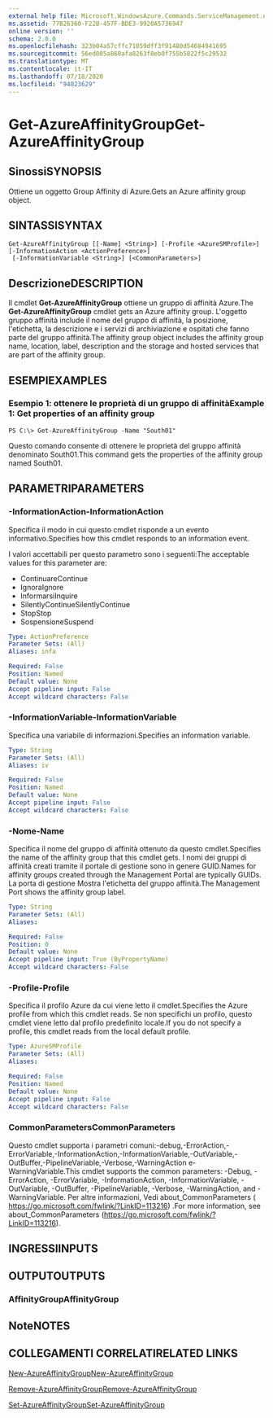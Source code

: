 ```yaml
---
external help file: Microsoft.WindowsAzure.Commands.ServiceManagement.dll-Help.xml
ms.assetid: 77B26360-F22B-457F-BDE3-9920A5736947
online version: ''
schema: 2.0.0
ms.openlocfilehash: 323b04a57cffc71059dff3f91480d54684941695
ms.sourcegitcommit: 56ed085a868afa8263f8eb0f755b5822f5c29532
ms.translationtype: MT
ms.contentlocale: it-IT
ms.lasthandoff: 07/18/2020
ms.locfileid: "94023629"
---
```

# <span data-ttu-id="32a20-101">Get-AzureAffinityGroup</span><span class="sxs-lookup"><span data-stu-id="32a20-101">Get-AzureAffinityGroup</span></span>

## <span data-ttu-id="32a20-102">Sinossi</span><span class="sxs-lookup"><span data-stu-id="32a20-102">SYNOPSIS</span></span>
<span data-ttu-id="32a20-103">Ottiene un oggetto Group Affinity di Azure.</span><span class="sxs-lookup"><span data-stu-id="32a20-103">Gets an Azure affinity group object.</span></span>

## <span data-ttu-id="32a20-104">SINTASSI</span><span class="sxs-lookup"><span data-stu-id="32a20-104">SYNTAX</span></span>

```
Get-AzureAffinityGroup [[-Name] <String>] [-Profile <AzureSMProfile>] [-InformationAction <ActionPreference>]
 [-InformationVariable <String>] [<CommonParameters>]
```

## <span data-ttu-id="32a20-105">Descrizione</span><span class="sxs-lookup"><span data-stu-id="32a20-105">DESCRIPTION</span></span>
<span data-ttu-id="32a20-106">Il cmdlet **Get-AzureAffinityGroup** ottiene un gruppo di affinità Azure.</span><span class="sxs-lookup"><span data-stu-id="32a20-106">The **Get-AzureAffinityGroup** cmdlet gets an Azure affinity group.</span></span>
<span data-ttu-id="32a20-107">L'oggetto gruppo affinità include il nome del gruppo di affinità, la posizione, l'etichetta, la descrizione e i servizi di archiviazione e ospitati che fanno parte del gruppo affinità.</span><span class="sxs-lookup"><span data-stu-id="32a20-107">The affinity group object includes the affinity group name, location, label, description and the storage and hosted services that are part of the affinity group.</span></span>

## <span data-ttu-id="32a20-108">ESEMPI</span><span class="sxs-lookup"><span data-stu-id="32a20-108">EXAMPLES</span></span>

### <span data-ttu-id="32a20-109">Esempio 1: ottenere le proprietà di un gruppo di affinità</span><span class="sxs-lookup"><span data-stu-id="32a20-109">Example 1: Get properties of an affinity group</span></span>
```
PS C:\> Get-AzureAffinityGroup -Name "South01"
```

<span data-ttu-id="32a20-110">Questo comando consente di ottenere le proprietà del gruppo affinità denominato South01.</span><span class="sxs-lookup"><span data-stu-id="32a20-110">This command gets the properties of the affinity group named South01.</span></span>

## <span data-ttu-id="32a20-111">PARAMETRI</span><span class="sxs-lookup"><span data-stu-id="32a20-111">PARAMETERS</span></span>

### <span data-ttu-id="32a20-112">-InformationAction</span><span class="sxs-lookup"><span data-stu-id="32a20-112">-InformationAction</span></span>
<span data-ttu-id="32a20-113">Specifica il modo in cui questo cmdlet risponde a un evento informativo.</span><span class="sxs-lookup"><span data-stu-id="32a20-113">Specifies how this cmdlet responds to an information event.</span></span>

<span data-ttu-id="32a20-114">I valori accettabili per questo parametro sono i seguenti:</span><span class="sxs-lookup"><span data-stu-id="32a20-114">The acceptable values for this parameter are:</span></span>

- <span data-ttu-id="32a20-115">Continuare</span><span class="sxs-lookup"><span data-stu-id="32a20-115">Continue</span></span>
- <span data-ttu-id="32a20-116">Ignora</span><span class="sxs-lookup"><span data-stu-id="32a20-116">Ignore</span></span>
- <span data-ttu-id="32a20-117">Informarsi</span><span class="sxs-lookup"><span data-stu-id="32a20-117">Inquire</span></span>
- <span data-ttu-id="32a20-118">SilentlyContinue</span><span class="sxs-lookup"><span data-stu-id="32a20-118">SilentlyContinue</span></span>
- <span data-ttu-id="32a20-119">Stop</span><span class="sxs-lookup"><span data-stu-id="32a20-119">Stop</span></span>
- <span data-ttu-id="32a20-120">Sospensione</span><span class="sxs-lookup"><span data-stu-id="32a20-120">Suspend</span></span>

```yaml
Type: ActionPreference
Parameter Sets: (All)
Aliases: infa

Required: False
Position: Named
Default value: None
Accept pipeline input: False
Accept wildcard characters: False
```

### <span data-ttu-id="32a20-121">-InformationVariable</span><span class="sxs-lookup"><span data-stu-id="32a20-121">-InformationVariable</span></span>
<span data-ttu-id="32a20-122">Specifica una variabile di informazioni.</span><span class="sxs-lookup"><span data-stu-id="32a20-122">Specifies an information variable.</span></span>

```yaml
Type: String
Parameter Sets: (All)
Aliases: iv

Required: False
Position: Named
Default value: None
Accept pipeline input: False
Accept wildcard characters: False
```

### <span data-ttu-id="32a20-123">-Nome</span><span class="sxs-lookup"><span data-stu-id="32a20-123">-Name</span></span>
<span data-ttu-id="32a20-124">Specifica il nome del gruppo di affinità ottenuto da questo cmdlet.</span><span class="sxs-lookup"><span data-stu-id="32a20-124">Specifies the name of the affinity group that this cmdlet gets.</span></span>
<span data-ttu-id="32a20-125">I nomi dei gruppi di affinità creati tramite il portale di gestione sono in genere GUID.</span><span class="sxs-lookup"><span data-stu-id="32a20-125">Names for affinity groups created through the Management Portal are typically GUIDs.</span></span>
<span data-ttu-id="32a20-126">La porta di gestione Mostra l'etichetta del gruppo affinità.</span><span class="sxs-lookup"><span data-stu-id="32a20-126">The Management Port shows the affinity group label.</span></span>

```yaml
Type: String
Parameter Sets: (All)
Aliases: 

Required: False
Position: 0
Default value: None
Accept pipeline input: True (ByPropertyName)
Accept wildcard characters: False
```

### <span data-ttu-id="32a20-127">-Profile</span><span class="sxs-lookup"><span data-stu-id="32a20-127">-Profile</span></span>
<span data-ttu-id="32a20-128">Specifica il profilo Azure da cui viene letto il cmdlet.</span><span class="sxs-lookup"><span data-stu-id="32a20-128">Specifies the Azure profile from which this cmdlet reads.</span></span>
<span data-ttu-id="32a20-129">Se non specifichi un profilo, questo cmdlet viene letto dal profilo predefinito locale.</span><span class="sxs-lookup"><span data-stu-id="32a20-129">If you do not specify a profile, this cmdlet reads from the local default profile.</span></span>

```yaml
Type: AzureSMProfile
Parameter Sets: (All)
Aliases: 

Required: False
Position: Named
Default value: None
Accept pipeline input: False
Accept wildcard characters: False
```

### <span data-ttu-id="32a20-130">CommonParameters</span><span class="sxs-lookup"><span data-stu-id="32a20-130">CommonParameters</span></span>
<span data-ttu-id="32a20-131">Questo cmdlet supporta i parametri comuni:-debug,-ErrorAction,-ErrorVariable,-InformationAction,-InformationVariable,-OutVariable,-OutBuffer,-PipelineVariable,-Verbose,-WarningAction e-WarningVariable.</span><span class="sxs-lookup"><span data-stu-id="32a20-131">This cmdlet supports the common parameters: -Debug, -ErrorAction, -ErrorVariable, -InformationAction, -InformationVariable, -OutVariable, -OutBuffer, -PipelineVariable, -Verbose, -WarningAction, and -WarningVariable.</span></span> <span data-ttu-id="32a20-132">Per altre informazioni, Vedi about_CommonParameters ( https://go.microsoft.com/fwlink/?LinkID=113216) .</span><span class="sxs-lookup"><span data-stu-id="32a20-132">For more information, see about_CommonParameters (https://go.microsoft.com/fwlink/?LinkID=113216).</span></span>

## <span data-ttu-id="32a20-133">INGRESSI</span><span class="sxs-lookup"><span data-stu-id="32a20-133">INPUTS</span></span>

## <span data-ttu-id="32a20-134">OUTPUT</span><span class="sxs-lookup"><span data-stu-id="32a20-134">OUTPUTS</span></span>

### <span data-ttu-id="32a20-135">AffinityGroup</span><span class="sxs-lookup"><span data-stu-id="32a20-135">AffinityGroup</span></span>

## <span data-ttu-id="32a20-136">Note</span><span class="sxs-lookup"><span data-stu-id="32a20-136">NOTES</span></span>

## <span data-ttu-id="32a20-137">COLLEGAMENTI CORRELATI</span><span class="sxs-lookup"><span data-stu-id="32a20-137">RELATED LINKS</span></span>

[<span data-ttu-id="32a20-138">New-AzureAffinityGroup</span><span class="sxs-lookup"><span data-stu-id="32a20-138">New-AzureAffinityGroup</span></span>](./New-AzureAffinityGroup.md)

[<span data-ttu-id="32a20-139">Remove-AzureAffinityGroup</span><span class="sxs-lookup"><span data-stu-id="32a20-139">Remove-AzureAffinityGroup</span></span>](./Remove-AzureAffinityGroup.md)

[<span data-ttu-id="32a20-140">Set-AzureAffinityGroup</span><span class="sxs-lookup"><span data-stu-id="32a20-140">Set-AzureAffinityGroup</span></span>](./Set-AzureAffinityGroup.md)


